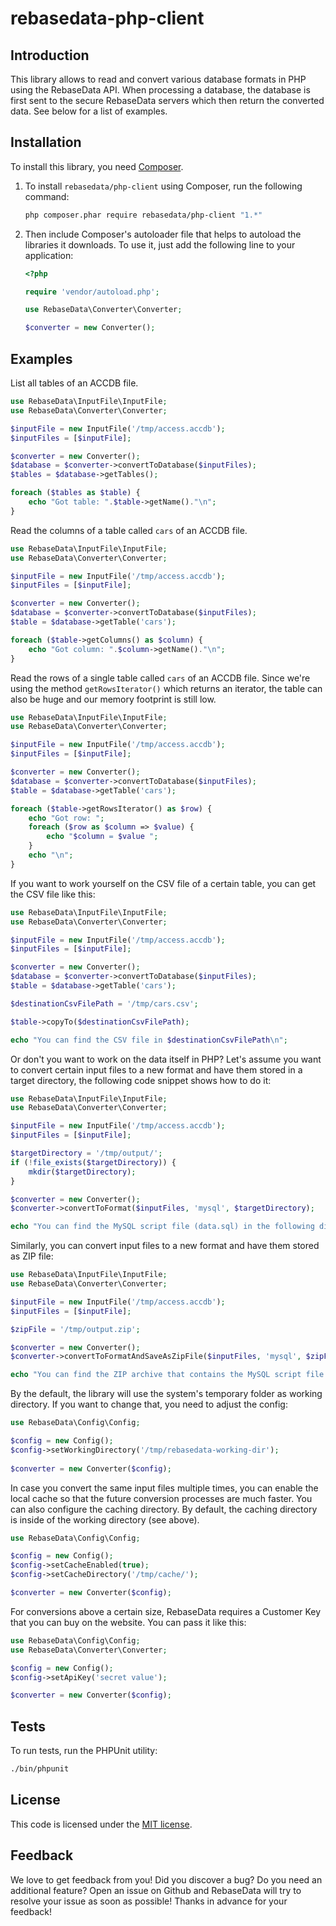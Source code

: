 # rebasedata-php-client

Introduction
------------

This library allows to read and convert various database formats in PHP using the RebaseData API. When processing a database, the database is first sent to the secure RebaseData servers which then return the converted data. See below for a list of examples.

Installation
------------

To install this library, you need [Composer](http://getcomposer.org).

1. To install `rebasedata/php-client` using Composer, run the following command:

    ```bash
    php composer.phar require rebasedata/php-client "1.*"
    ```

2. Then include Composer's autoloader file that helps to autoload the libraries it downloads. To use it, just add the following line to your application:

    ```php
    <?php

    require 'vendor/autoload.php';

    use RebaseData\Converter\Converter;

    $converter = new Converter();
    ```


Examples
--------

List all tables of an ACCDB file.

```php
use RebaseData\InputFile\InputFile;
use RebaseData\Converter\Converter;

$inputFile = new InputFile('/tmp/access.accdb');
$inputFiles = [$inputFile];

$converter = new Converter();
$database = $converter->convertToDatabase($inputFiles);
$tables = $database->getTables();

foreach ($tables as $table) {
    echo "Got table: ".$table->getName()."\n";
}
```

Read the columns of a table called `cars` of an ACCDB file.

```php
use RebaseData\InputFile\InputFile;
use RebaseData\Converter\Converter;

$inputFile = new InputFile('/tmp/access.accdb');
$inputFiles = [$inputFile];

$converter = new Converter();
$database = $converter->convertToDatabase($inputFiles);
$table = $database->getTable('cars');

foreach ($table->getColumns() as $column) {
    echo "Got column: ".$column->getName()."\n";
}
```

Read the rows of a single table called `cars` of an ACCDB file. Since we're using the method `getRowsIterator()` which returns an iterator, the table can also be huge and our memory footprint is still low.

```php
use RebaseData\InputFile\InputFile;
use RebaseData\Converter\Converter;

$inputFile = new InputFile('/tmp/access.accdb');
$inputFiles = [$inputFile];

$converter = new Converter();
$database = $converter->convertToDatabase($inputFiles);
$table = $database->getTable('cars');

foreach ($table->getRowsIterator() as $row) {
    echo "Got row: ";
    foreach ($row as $column => $value) {
        echo "$column = $value ";
    }
    echo "\n";
}
```

If you want to work yourself on the CSV file of a certain table, you can get the CSV file like this:

```php
use RebaseData\InputFile\InputFile;
use RebaseData\Converter\Converter;

$inputFile = new InputFile('/tmp/access.accdb');
$inputFiles = [$inputFile];

$converter = new Converter();
$database = $converter->convertToDatabase($inputFiles);
$table = $database->getTable('cars');

$destinationCsvFilePath = '/tmp/cars.csv';

$table->copyTo($destinationCsvFilePath);

echo "You can find the CSV file in $destinationCsvFilePath\n";
```

Or don't you want to work on the data itself in PHP? Let's assume you want to convert certain input files to a new format and have them stored in a target directory, the following code snippet shows how to do it:

```php
use RebaseData\InputFile\InputFile;
use RebaseData\Converter\Converter;

$inputFile = new InputFile('/tmp/access.accdb');
$inputFiles = [$inputFile];

$targetDirectory = '/tmp/output/';
if (!file_exists($targetDirectory)) {
    mkdir($targetDirectory);
}

$converter = new Converter();
$converter->convertToFormat($inputFiles, 'mysql', $targetDirectory);

echo "You can find the MySQL script file (data.sql) in the following directory: $targetDirectory\n";
```

Similarly, you can convert input files to a new format and have them stored as ZIP file:

```php
use RebaseData\InputFile\InputFile;
use RebaseData\Converter\Converter;

$inputFile = new InputFile('/tmp/access.accdb');
$inputFiles = [$inputFile];

$zipFile = '/tmp/output.zip';

$converter = new Converter();
$converter->convertToFormatAndSaveAsZipFile($inputFiles, 'mysql', $zipFile);

echo "You can find the ZIP archive that contains the MySQL script file (data.sql) here: $zipFile\n";
```

By the default, the library will use the system's temporary folder as working directory. If you want to change that, you need to adjust the config:

 ```php
 use RebaseData\Config\Config;
 
 $config = new Config();
 $config->setWorkingDirectory('/tmp/rebasedata-working-dir');
  
 $converter = new Converter($config);
 ```

In case you convert the same input files multiple times, you can enable the local cache so that the future conversion
processes are much faster. You can also configure the caching directory. By default, the caching directory is inside of the working directory (see above).

 ```php
 use RebaseData\Config\Config;
 
 $config = new Config();
 $config->setCacheEnabled(true);
 $config->setCacheDirectory('/tmp/cache/');
 
 $converter = new Converter($config);
 ```

For conversions above a certain size, RebaseData requires a Customer Key that you can buy on the website.
You can pass it like this:

 ```php
 use RebaseData\Config\Config;
 use RebaseData\Converter\Converter;
 
 $config = new Config();
 $config->setApiKey('secret value');
 
 $converter = new Converter($config);
 ```
 


Tests
-----

To run tests, run the PHPUnit utility:

```bash
./bin/phpunit
```



License
-------

This code is licensed under the [MIT license](https://opensource.org/licenses/MIT).


Feedback
--------

We love to get feedback from you! Did you discover a bug? Do you need an additional feature? Open an issue on Github and RebaseData will try to resolve your issue as soon as possible! Thanks in advance for your feedback!
